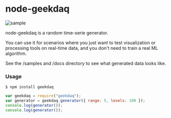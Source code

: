 node-geekdaq
============

 ![sample](https://raw.github.com/daizoru/node-geekdaq/master/docs/stock2.jpg)

node-geekdaq is a random time-serie generator.

You can use it for scenarios where you just want to test
visualization or processing tools on real-time data, 
and you don't need to train a real ML algorithm.

See the /samples and /docs directory to see what generated data looks like.

### Usage

    $ npm install geekdaq

```JavaScript
var geekdaq = require("geekdaq");
var generator = geekdaq.generator({ range: 5, levels: 100 });
console.log(generator());
console.log(generator());
```

